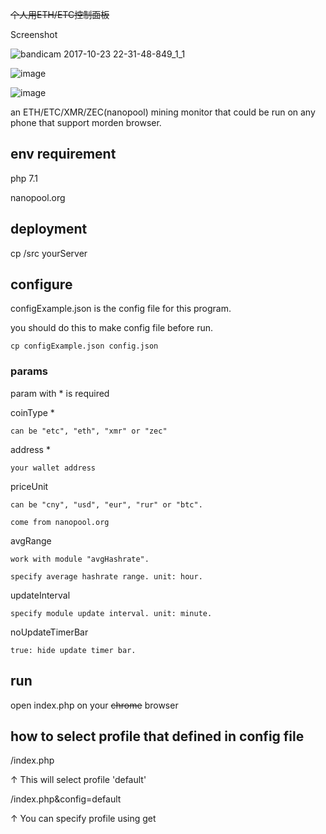 <del>个人用ETH/ETC控制面板</del>

Screenshot

![bandicam 2017-10-23 22-31-48-849_1_1](https://user-images.githubusercontent.com/15797507/31895131-ed970f32-b842-11e7-9471-5b9936c77c40.gif)

![image](https://user-images.githubusercontent.com/15797507/31890671-838443dc-b836-11e7-97b1-976ad1a6d49d.png)

![image](https://user-images.githubusercontent.com/15797507/31891000-a00b5396-b837-11e7-8ecc-b87061cbb381.png)

an ETH/ETC/XMR/ZEC(nanopool) mining monitor that could be run on any phone that support morden browser.

## env requirement
php 7.1

nanopool.org

## deployment
cp /src yourServer

## configure
configExample.json is the config file for this program.

you should do this to make config file before run.

`cp configExample.json config.json`

### params
param with * is required

coinType     *

`can be "etc", "eth", "xmr" or "zec"`

address      *

`your wallet address`

priceUnit

`can be "cny", "usd", "eur", "rur" or "btc".`

`come from nanopool.org`

avgRange

`work with module "avgHashrate".`

`specify average hashrate range. unit: hour.`

updateInterval

`specify module update interval. unit: minute.`

noUpdateTimerBar

`true: hide update timer bar.`

## run
open index.php on your <del>chrome</del> browser

## how to select profile that defined in config file
/index.php

↑ This will select profile 'default'

/index.php&config=default

↑ You can specify profile using get
